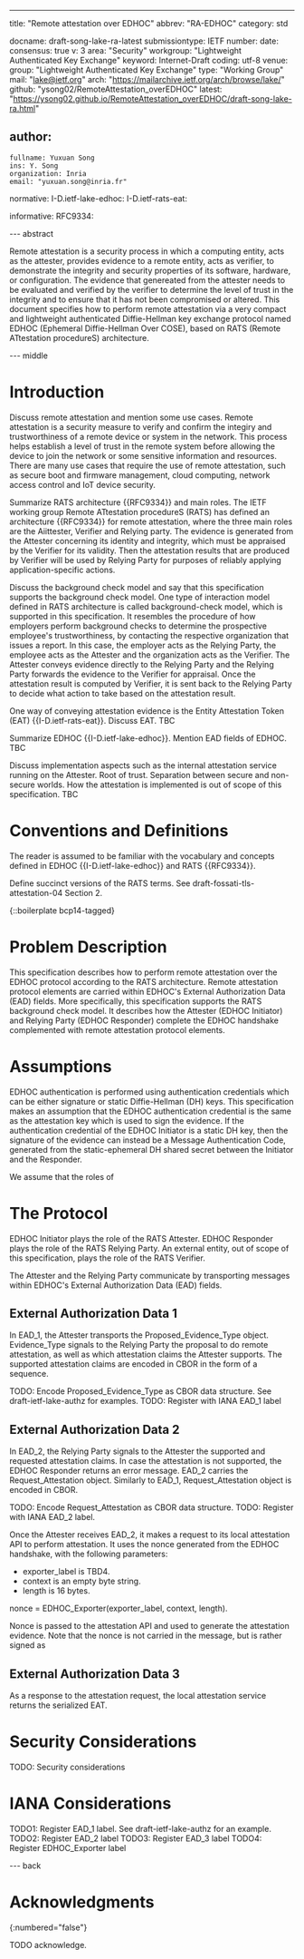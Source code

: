 ---
title: "Remote attestation over EDHOC"
abbrev: "RA-EDHOC"
category: std

docname: draft-song-lake-ra-latest
submissiontype: IETF
number:
date:
consensus: true
v: 3
area: "Security"
workgroup: "Lightweight Authenticated Key Exchange"
keyword: Internet-Draft
coding: utf-8
venue:
  group: "Lightweight Authenticated Key Exchange"
  type: "Working Group"
  mail: "lake@ietf.org"
  arch: "https://mailarchive.ietf.org/arch/browse/lake/"
  github: "ysong02/RemoteAttestation_overEDHOC"
  latest: "https://ysong02.github.io/RemoteAttestation_overEDHOC/draft-song-lake-ra.html"

author:
 -
    fullname: Yuxuan Song
    ins: Y. Song
    organization: Inria
    email: "yuxuan.song@inria.fr"

normative:
    I-D.ietf-lake-edhoc:
    I-D.ietf-rats-eat:

informative:
    RFC9334:


--- abstract

Remote attestation is a security process in which a computing entity, acts as the attester, provides evidence to a remote entity, acts as verifier, to demonstrate the integrity and security properties of its software, hardware, or configuration.
The evidence that genereated from the attester needs to be evaluated and verified by the verifier to determine the level of trust in the integrity and to ensure that it has not been compromised or altered. 
This document specifies how to perform remote attestation via a very compact and lightweight authenticated Diffie-Hellman key exchange protocol named EDHOC (Ephemeral Diffie-Hellman Over COSE), based on RATS (Remote ATtestation procedureS) architecture.

--- middle

# Introduction

Discuss remote attestation and mention some use cases.
Remote attestation is a security measure to verify and confirm the integiry and trustworthiness of a remote device or system in the network. 
This process helps establish a level of trust in the remote system before allowing the device to join the network or some sensitive information and resources.
There are many use cases that require the use of remote attestation, such as secure boot and firmware management, cloud computing, network access control and IoT device security. 

Summarize RATS architecture {{RFC9334}} and main roles.
The IETF working group Remote ATtestation procedureS (RATS) has defined an architecture {{RFC9334}} for remote attestation, where the three main roles are the Aiittester, Verifier and Relying party. 
The evidence is generated from the Attester concerning its identity and integrity, which must be appraised by the Verifier for its validity. 
Then the attestation results that are produced by Verifier will be used by Relying Party for purposes of reliably applying application-specific actions. 

Discuss the background check model and say that this specification supports the background check model.
One type of interaction model defined in RATS architecture is called background-check model, which is supported in this specification.
It resembles the procedure of how employers perform background checks to determine the prospective employee's trustworthiness, by contacting the respective organization that issues a report.
In this case, the employer acts as the Relying Party, the employee acts as the Attester and the organization acts as the Verifier. 
The Attester conveys evidence directly to the Relying Party and the Relying Party forwards the evidence to the Verifier for appraisal. 
Once the attestation result is computed by Verifier, it is sent back to the Relying Party to decide what action to take based on the attestation result.  


One way of conveying attestation evidence is the Entity Attestation Token (EAT) {{I-D.ietf-rats-eat}}. Discuss EAT.
TBC

Summarize EDHOC {{I-D.ietf-lake-edhoc}}. Mention EAD fields of EDHOC.
TBC

Discuss implementation aspects such as the internal attestation service running on the Attester.
Root of trust. Separation between secure and non-secure worlds. How the attestation is implemented is out of scope of this specification.
TBC

# Conventions and Definitions
The reader is assumed to be familiar with the vocabulary and concepts defined in EDHOC {{I-D.ietf-lake-edhoc}} and RATS {{RFC9334}}.

Define succinct versions of the RATS terms. See draft-fossati-tls-attestation-04 Section 2.

{::boilerplate bcp14-tagged}

# Problem Description

This specification describes how to perform remote attestation over the EDHOC protocol according to the RATS architecture.
Remote attestation protocol elements are carried within EDHOC's External Authorization Data (EAD) fields.
More specifically, this specification supports the RATS background check model.
It describes how the Attester (EDHOC Initiator) and Relying Party (EDHOC Responder) complete the EDHOC handshake complemented with remote attestation protocol elements.

# Assumptions

EDHOC authentication is performed using authentication credentials which can be either signature or static Diffie-Hellman (DH) keys.
This specification makes an assumption that the EDHOC authentication credential is the same as the attestation key which is used to sign the evidence.
If the authentication credential of the EDHOC Initiator is a static DH key, then the signature of the evidence can instead be a Message Authentication Code, generated from the static-ephemeral DH shared secret between the Initiator and the Responder.

We assume that the roles of

# The Protocol

EDHOC Initiator plays the role of the RATS Attester.
EDHOC Responder plays the role of the RATS Relying Party.
An external entity, out of scope of this specification, plays the role of the RATS Verifier.

The Attester and the Relying Party communicate by transporting messages within EDHOC's External Authorization Data (EAD) fields.

## External Authorization Data 1

In EAD_1, the Attester transports the Proposed_Evidence_Type object.
Evidence_Type signals to the Relying Party the proposal to do remote attestation, as well as which attestation claims the Attester supports.
The supported attestation claims are encoded in CBOR in the form of a sequence.

TODO: Encode Proposed_Evidence_Type as CBOR data structure. See draft-ietf-lake-authz for examples.
TODO: Register with IANA EAD_1 label

## External Authorization Data 2

In EAD_2, the Relying Party signals to the Attester the supported and requested attestation claims.
In case the attestation is not supported, the EDHOC Responder returns an error message.
EAD_2 carries the Request_Attestation object.
Similarly to EAD_1, Request_Attestation object is encoded in CBOR.

TODO: Encode Request_Attestation as CBOR data structure.
TODO: Register with IANA EAD_2 label.

Once the Attester receives EAD_2, it makes a request to its local attestation API to perform attestation.
It uses the nonce generated from the EDHOC handshake, with the following parameters:

* exporter_label is TBD4.
* context is an empty byte string.
* length is 16 bytes.

nonce = EDHOC_Exporter(exporter_label, context, length).

Nonce is passed to the attestation API and used to generate the attestation evidence.
Note that the nonce is not carried in the message, but is rather signed as

## External Authorization Data 3

As a response to the attestation request, the local attestation service returns the serialized EAT.


# Security Considerations

TODO: Security considerations


# IANA Considerations

TODO1: Register EAD_1 label. See draft-ietf-lake-authz for an example.
TODO2: Register EAD_2 label
TODO3: Register EAD_3 label
TODO4: Register EDHOC_Exporter label

--- back

# Acknowledgments
{:numbered="false"}

TODO acknowledge.
